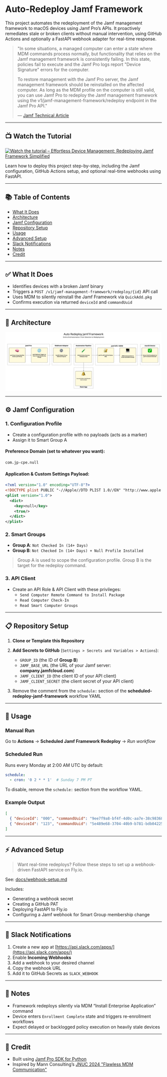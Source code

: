 # Auto-Redeploy Jamf Framework

This project automates the redeployment of the Jamf management framework to macOS devices using Jamf Pro’s APIs. It proactively remediates stale or broken clients without manual intervention, using GitHub Actions and optionally a FastAPI webhook adapter for real-time response.

> "In some situations, a managed computer can enter a state where MDM commands process normally, but functionality that relies on the Jamf management framework is consistently failing. In this state, policies fail to execute and the Jamf Pro logs report "Device Signature" errors for the computer. 
>
> To restore management with the Jamf Pro server, the Jamf management framework should be reinstalled on the affected computer. As long as the MDM profile on the computer is still valid, you can use Jamf Pro to redeploy the Jamf management framework using the v1/jamf-management-framework/redeploy endpoint in the Jamf Pro API."
>
> — [Jamf Technical Article](https://learn.jamf.com/en-US/bundle/technical-articles/page/Redeploying_the_Jamf_Management_Framework_Using_the_Jamf_Pro_API.html)

---
## 📺 Watch the Tutorial

[![Watch the tutorial – Effortless Device Management: Redeploying Jamf Framework Simplified](https://img.youtube.com/vi/HoNK7DBaMhw/hqdefault.jpg)](https://youtu.be/HoNK7DBaMhw)
 
Learn how to deploy this project step-by-step, including the Jamf configuration, GitHub Actions setup, and optional real-time webhooks using FastAPI.
 
---

## 📚 Table of Contents

* [What It Does](#-what-it-does)
* [Architecture](#-architecture)
* [Jamf Configuration](#-jamf-configuration)
* [Repository Setup](#-repository-setup)
* [Usage](#-usage)
* [Advanced Setup](#-advanced-setup)
* [Slack Notifications](#-slack-notifications)
* [Notes](#-notes)
* [Credit](#-credit)

---

## ✅ What It Does

* Identifies devices with a broken Jamf binary
* Triggers a `POST /v1/jamf-management-framework/redeploy/{id}` API call
* Uses MDM to silently reinstall the Jamf Framework via `QuickAdd.pkg`
* Confirms execution via returned `deviceId` and `commandUuid`

---

## 🧭 Architecture

![Jamf Framework Redeploy Flow](docs/automated_redeploy_flow.png)

---

## ⚙️ Jamf Configuration

### 1. Configuration Profile

* Create a configuration profile with no payloads (acts as a marker)
* Assign it to Smart Group A

#### Preference Domain (set to whatever you want):
```xml
com.jp-cpe.null
```
#### Application & Custom Settings Payload:
```xml
<?xml version="1.0" encoding="UTF-8"?>
<!DOCTYPE plist PUBLIC "-//Apple//DTD PLIST 1.0//EN" "http://www.apple.com/DTDs/PropertyList-1.0.dtd">
<plist version="1.0">
  <dict>
    <key>null</key>
    <true/>
  </dict>
</plist>
```



### 2. Smart Groups

* **Group A**: `Not Checked In (14+ Days)`
* **Group B**: `Not Checked In (14+ Days) + Null Profile Installed`

> Group A is used to scope the configuration profile.
> Group B is the target for the redeploy command.

### 3. API Client
- Create an API Role & API Client with these privileges:
  - `Send Computer Remote Command to Install Package`
  - `Read Computer Check-In`
  - `Read Smart Computer Groups`

---

## 📋 Repository Setup

1. **Clone or Template this Repository**

2. **Add Secrets to GitHub** (`Settings > Secrets and Variables > Actions`):

    - `GROUP_ID` (the ID of **Group B**)
    - `JAMF_BASE_URL` (the URL of your Jamf server: **company.jamfcloud.com**)
    - `JAMF_CLIENT_ID` (the client ID of your API client)
    - `JAMF_CLIENT_SECRET` (the client secret of your API client)

3. Remove the comment from the `schedule:` section of the **scheduled-redeploy-jamf-framework** workflow YAML
---

## 🧪 Usage

### Manual Run

Go to **Actions** → **Scheduled Jamf Framework Redeploy** → *Run workflow*

### Scheduled Run

Runs every Monday at 2:00 AM UTC by default:

```yaml
schedule:
  - cron: '0 2 * * 1'  # Sunday 7 PM PT
```

To disable, remove the `schedule:` section from the workflow YAML.

### Example Output

```json
[
  { "deviceId": "000", "commandUuid": "9ee7f9a8-bf4f-4d0c-aa7e-38c983681c8a" },
  { "deviceId": "123", "commandUuid": "5e489e68-3704-40b9-b781-bdb04225f9eb" }
]
```

---

## ⚡ Advanced Setup

> Want real-time redeploys? Follow these steps to set up a webhook-driven FastAPI service on Fly.io.

See: [docs/webhook-setup.md](docs/webhook-setup.md)

Includes:

* Generating a webhook secret
* Creating a GitHub PAT
* Deploying FastAPI to Fly.io
* Configuring a Jamf webhook for Smart Group membership change

---

## 📣 Slack Notifications

1. Create a new app at [https://api.slack.com/apps/](https://api.slack.com/apps/)
2. Enable **Incoming Webhooks**
3. Add a webhook to your desired channel
4. Copy the webhook URL
5. Add it to GitHub Secrets as `SLACK_WEBHOOK`

---

## 📝 Notes

* Framework redeploys silently via MDM “Install Enterprise Application” command
* Device enters `Enrollment Complete` state and triggers re-enrollment workflows
* Expect delayed or backlogged policy execution on heavily stale devices

---

## 🙏 Credit

* Built using [Jamf Pro SDK for Python](https://github.com/macadmins/jamf-pro-sdk-python)
* Inspired by Mann Consulting’s [JNUC 2024 "Flawless MDM Communication"](https://github.com/mannconsulting/JNUC2024/)
